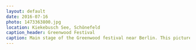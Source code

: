 ```yaml
---
layout: default
date: 2016-07-16
photo: 1473363800.jpg
location: Kiekebusch See, Schönefeld
caption_header: Greenwood Festival
caption: Main stage of the Greenwood festival near Berlin. This picture has been taken at night when all the surroundings (trees, lake and decorations) were lightened up. Right now on stage some techno music with a violinist girl adding nice melodies to the music!
---
```

